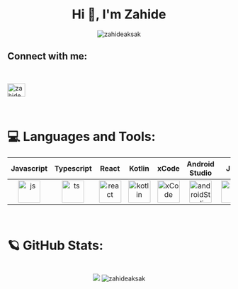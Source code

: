 
<h1 align="center">Hi 👋,  I'm Zahide</h1>

<p align="center"> <img src="https://komarev.com/ghpvc/?username=zahideaksak&label=Views&color=blue&style=plastic" alt="zahideaksak" /> </p>

<h2 align="left">Connect with me:</h2>
<br/>
<p align="left">
<a href="https://www.linkedin.com/in/zahide-aksak-667a66199/" target="blank">
  <img align="center" src="https://skillicons.dev/icons?i=linkedin" alt="zahideaksak" height="30" width="40" />
</a> 
<p/>

<br/>

# 💻 Languages and Tools:

| Javascript | Typescript | React | Kotlin | xCode | Android Studio | Jira | Git | Bitbucket | Jupyter Notebook |
| :-: | :-: | :-: | :-: | :-: | :-: | :-: | :-: | :-: | :-: |
|<img align="center" src="https://user-images.githubusercontent.com/25181517/117447155-6a868a00-af3d-11eb-9cfe-245df15c9f3f.png" alt="js" width="50" height="50"/>|<img align="center" src="https://user-images.githubusercontent.com/25181517/183890598-19a0ac2d-e88a-4005-a8df-1ee36782fde1.png" alt="ts" width="50" height="50"/>|<img align="center" src="https://user-images.githubusercontent.com/25181517/183897015-94a058a6-b86e-4e42-a37f-bf92061753e5.png" alt="react" width="50" height="50"/>|<img align="center" src="https://user-images.githubusercontent.com/25181517/185062810-7ee0c3d2-17f2-4a98-9d8a-a9576947692b.png" alt="kotlin" width="50" height="50"/>|<img align="center" src="https://user-images.githubusercontent.com/25181517/186711578-bf30cb30-40b7-4b45-95a5-bdf837c372e7.png" alt="xCode" width="50" height="50"/>|<img align="center" src="https://user-images.githubusercontent.com/25181517/192108895-20dc3343-43e3-4a54-a90e-13a4abbc57b9.png" alt="androidStudio" width="50" height="50"/>|<img align="center" src="https://user-images.githubusercontent.com/25181517/183912952-83784e94-629d-4c34-a961-ae2ae795b662.png" alt="jira" width="50" height="50"/>|<img align="center" src="https://user-images.githubusercontent.com/25181517/192108372-f71d70ac-7ae6-4c0d-8395-51d8870c2ef0.png" alt="git" width="50" height="50"/>|<img align="center" src="https://user-images.githubusercontent.com/25181517/192108375-268c35e6-ab26-44b2-88bf-e3121a4e5083.png" alt="bitbucket" width="50" height="50"/>|<img align="center" src="https://user-images.githubusercontent.com/25181517/183914128-3fc88b4a-4ac1-40e6-9443-9a30182379b7.png" alt="jupyter" width="50" height="50"/>|

<br/>


# 🪐 GitHub Stats:  

<p align="center">
  <br/>
    <img src="https://github-readme-streak-stats.herokuapp.com/?user=zahideaksak&theme=radical&hide_border=false" />
    <img src="https://github-readme-stats.vercel.app/api username=zahideaksak&show_icons=true&locale=en&theme=radical&hide_border=false&include_all_commits=true&count_private=true" alt="zahideaksak" />
  <br/>
</p>  
